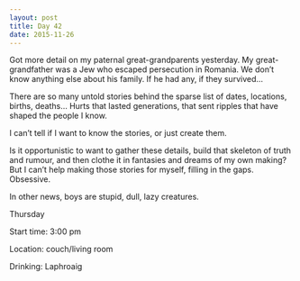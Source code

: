 ```yaml
---
layout: post
title: Day 42
date: 2015-11-26
---
```


Got more detail on my paternal great-grandparents yesterday. My great-grandfather was a Jew who escaped persecution in Romania. We don’t know anything else about his family. If he had any, if they survived… 

There are so many untold stories behind the sparse list of dates, locations, births, deaths… Hurts that lasted generations, that sent ripples that have shaped the people I know. 

I can’t tell if I want to know the stories, or just create them. 

Is it opportunistic to want to gather these details, build that skeleton of truth and rumour, and then clothe it in fantasies and dreams of my own making? But I can’t help making those stories for myself, filling in the gaps. Obsessive.

In other news, boys are stupid, dull, lazy creatures. 


Thursday

Start time: 3:00 pm

Location: couch/living room

Drinking: Laphroaig
